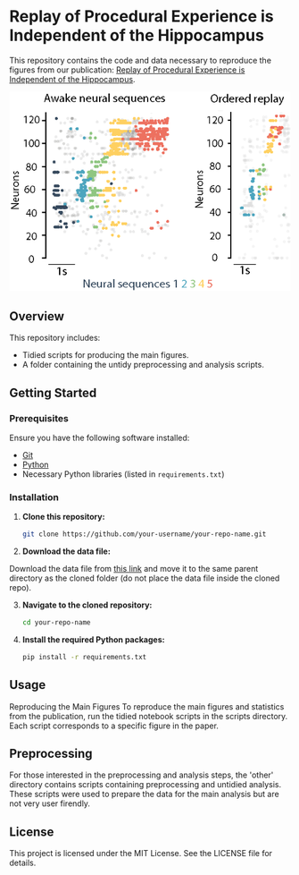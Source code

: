 # Replay of Procedural Experience is Independent of the Hippocampus

This repository contains the code and data necessary to reproduce the figures from our publication: [Replay of Procedural Experience is Independent of the Hippocampus](https://www.biorxiv.org/content/10.1101/2024.06.05.597547v1.full.pdf).

![Replay Example](images/replay_exmaple.png)
## Overview

This repository includes:
- Tidied scripts for producing the main figures.
- A folder containing the untidy preprocessing and analysis scripts.

## Getting Started

### Prerequisites

Ensure you have the following software installed:
- [Git](https://git-scm.com/)
- [Python](https://www.python.org/downloads/)
- Necessary Python libraries (listed in `requirements.txt`) 

### Installation

1. **Clone this repository:**

   ```bash
   git clone https://github.com/your-username/your-repo-name.git

2. **Download the data file:**

Download the data file from [this link](#) and move it to the same parent directory as the cloned folder (do not place the data file inside the cloned repo).

3. **Navigate to the cloned repository:**

   ```bash
   cd your-repo-name

4. **Install the required Python packages:**
  
    ```bash
    pip install -r requirements.txt

## Usage
Reproducing the Main Figures
To reproduce the main figures and statistics from the publication, run the tidied notebook scripts in the scripts directory. Each script corresponds to a specific figure in the paper.

## Preprocessing
For those interested in the preprocessing and analysis steps, the 'other' directory contains scripts containing preprocessing and untidied analysis. These scripts were used to prepare the data for the main analysis but are not very user firendly.

## License
This project is licensed under the MIT License. See the LICENSE file for details.
